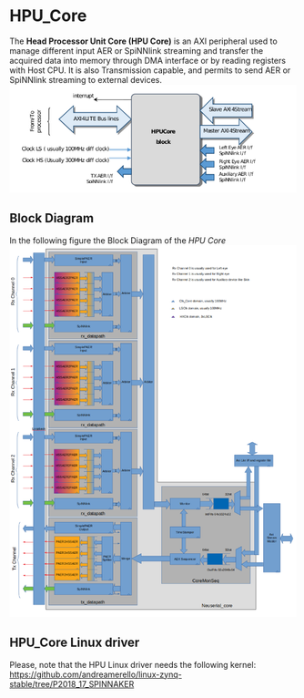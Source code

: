 # HPU_Core
The **Head Processor Unit Core (HPU Core)** is an AXI peripheral used to manage different input AER or SpiNNlink streaming and transfer the acquired data into memory through DMA interface or by reading registers with Host CPU.
It is also Transmission capable, and permits to send AER or SpiNNlink streaming to external devices.
![HPUmodule](./doc/Pics/HPUCore_module.png)

## Block Diagram
In the following figure the Block Diagram of the _HPU Core_
![HPUBD](./doc/Pics/HPUCore_BD.png)


## HPU_Core Linux driver
Please, note that the HPU Linux driver needs the following kernel: https://github.com/andreamerello/linux-zynq-stable/tree/P2018_17_SPINNAKER
